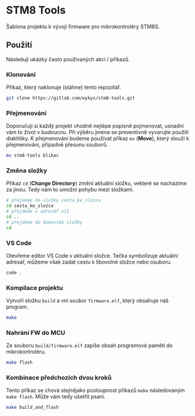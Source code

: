 # STM8 Tools

Šablona projektu k vývoji firmware pro mikrokontroléry STM8S.

## Použití

Následují ukázky často používaných akcí / příkazů.

### Klonování

Příkaz, který naklonuje (stáhne) tento repozitář.

```bash
git clone https://gitlab.com/wykys/stm8-tools.git
```

### Přejmenování

Doporučuji si každý projekt vhodně nejlépe popisně pojmenovat, usnadní vám to život v budoucnu. Při výběru jména se preventivně vyvarujte použití diaktitiky. K přejmenování budeme používat příkaz `mv` (__Move__), který slouží k přejmenování, případně přesunu souborů.

```bash
mv stm8-tools blikac
```

### Změna složky

Příkaz `cd` (__Change Directory__) změní aktuální složku, vekteré se nacházíme za jinou. Tedy nám to umožní pohybu mezi složkami.

```bash
# přejdeme do složky cesta_ke_slozce
cd cesta_ke_slozce
# přejdeme o adresář víš
cd ..
# přejdeme do domovské složky
cd
```

### VS Code

Otevřeme editor VS Code v aktuální složce. Tečka symbolizuje aktuální adresář, můžeme však zadat cestu k libovolné složce nebo osuboru.

```bash
code .
```

### Kompilace projektu

Vytvoří složku `build` a vní soubor `firmware.elf`, který obsahuje náš program.

```bash
make
```

### Nahrání FW do MCU

Ze souboru `build/firmware.elf` zapíše obsah programové paměti do mikrokontroléru.

```bash
make flash
```

### Kombinace předchozích dvou kroků

Tento příkaz se chová stejnějako posloupnost příkazů `make` následovaným `make flash`. Může vám tedy ušetřit psaní.

```bash
make build_and_flash
```
